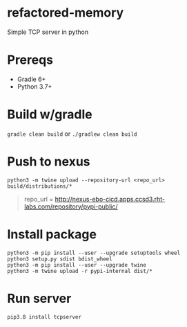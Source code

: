 # refactored-memory
Simple TCP server in python

# Prereqs
* Gradle 6+
* Python 3.7+

# Build w/gradle
```gradle clean build``` or ```./gradlew clean build```

# Push to nexus
```python3 -m twine upload --repository-url <repo_url> build/distributions/*```

> repo_url = http://nexus-ebo-cicd.apps.ccsd3.rht-labs.com/repository/pypi-public/

# Install package
```
python3 -m pip install --user --upgrade setuptools wheel
python3 setup.py sdist bdist_wheel
python3 -m pip install --user --upgrade twine
python3 -m twine upload -r pypi-internal dist/*
```

# Run server
```pip3.8 install tcpserver```

